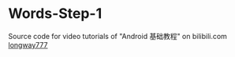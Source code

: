 # Words-Step-1
Source code for video tutorials of "Android 基础教程" on bilibili.com [longway777](https://space.bilibili.com/137860026)  
